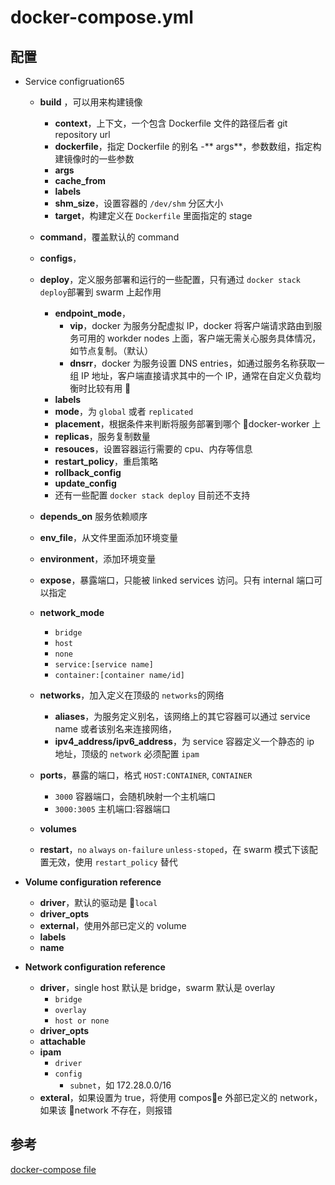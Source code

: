 # docker-compose.yml

## 配置

- Service configruation65

  - **build** ，可以用来构建镜像
    - **context**，上下文，一个包含 Dockerfile 文件的路径后者 git repository url
    - **dockerfile**，指定 Dockerfile 的别名 -** args**，参数数组，指定构建镜像时的一些参数
    - **args**
    - **cache_from**
    - **labels**
    - **shm_size**，设置容器的 `/dev/shm` 分区大小
    - **target**，构建定义在 `Dockerfile` 里面指定的 stage
  - **command**，覆盖默认的 command
  - **configs**，
  - **deploy**，定义服务部署和运行的一些配置，只有通过 `docker stack deploy`部署到 swarm 上起作用

    - **endpoint_mode**，
      - **vip**，docker 为服务分配虚拟 IP，docker 将客户端请求路由到服务可用的 workder nodes 上面，客户端无需关心服务具体情况，如节点复制。（默认）
      - **dnsrr**，docker 为服务设置 DNS entries，如通过服务名称获取一组 IP 地址，客户端直接请求其中的一个 IP，通常在自定义负载均衡时比较有用 
    - **labels**
    - **mode**，为 `global` 或者 `replicated`
    - **placement**，根据条件来判断将服务部署到哪个 docker-worker 上
    - **replicas**，服务复制数量
    - **resouces**，设置容器运行需要的 cpu、内存等信息
    - **restart_policy**，重启策略
    - **rollback_config**
    - **update_config**
    - 还有一些配置 `docker stack deploy` 目前还不支持

  - **depends_on** 服务依赖顺序
  - **env_file**，从文件里面添加环境变量
  - **environment**，添加环境变量
  - **expose**，暴露端口，只能被 linked services 访问。只有 internal 端口可以指定
  - **network_mode**
    - `bridge`
    - `host`
    - `none`
    - `service:[service name]`
    - `container:[container name/id]`
  - **networks**，加入定义在顶级的 `networks`的网络

    - **aliases**，为服务定义别名，该网络上的其它容器可以通过 service name 或者该别名来连接网络，
    - **ipv4_address/ipv6_address**，为 service 容器定义一个静态的 ip 地址，顶级的 `network` 必须配置 `ipam`

  - **ports**，暴露的端口，格式 `HOST:CONTAINER`, `CONTAINER`
    - `3000` 容器端口，会随机映射一个主机端口
    - `3000:3005` 主机端口:容器端口
  - **volumes**
  - **restart**，`no` `always` `on-failure` `unless-stoped`，在 swarm 模式下该配置无效，使用 `restart_policy` 替代

- **Volume configuration reference**
  - **driver**，默认的驱动是 `local`
  - **driver_opts**
  - **external**，使用外部已定义的 volume
  - **labels**
  - **name**
- **Network configuration reference**
  - **driver**，single host 默认是 bridge，swarm 默认是 overlay
    - `bridge`
    - `overlay`
    - `host or none`
  - **driver_opts**
  - **attachable**
  - **ipam**
    - `driver`
    - `config`
      - `subnet`，如 172.28.0.0/16
  - **exteral**，如果设置为 true，将使用 compose 外部已定义的 network，如果该 network 不存在，则报错

## 参考

[docker-compose file](https://docs.docker.com/compose/compose-file/)
